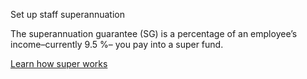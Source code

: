 <p class="task-heading">Set up staff superannuation</p>

The superannuation guarantee (SG) is a percentage of an employee’s income&ndash;currently 9.5 %&ndash; you pay into a super fund.

[Learn how super works](#)
